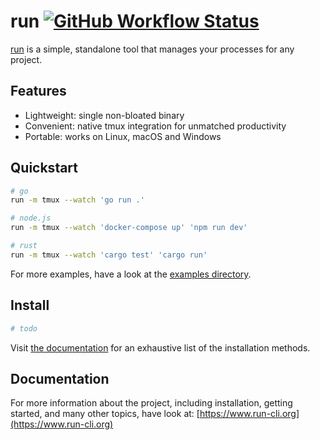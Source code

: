 # run [![GitHub Workflow Status](https://img.shields.io/github/actions/workflow/status/aymericbeaumet/run/ci.yml?branch=master&label=linux/macos/windows&logo=github)](https://github.com/aymericbeaumet/run/actions/workflows/ci.yml)

[run](https://github.com/aymericbeaumet/run) is a simple, standalone tool that manages your processes for any project.

## Features

- Lightweight: single non-bloated binary
- Convenient: native tmux integration for unmatched productivity
- Portable: works on Linux, macOS and Windows

## Quickstart

```bash
# go
run -m tmux --watch 'go run .'

# node.js
run -m tmux --watch 'docker-compose up' 'npm run dev'

# rust
run -m tmux --watch 'cargo test' 'cargo run'
```

For more examples, have a look at the [examples directory](./examples).

## Install

```bash
# todo
```

Visit [the documentation](https://www.run-cli.org/installation) for an exhaustive list of the installation methods.

## Documentation

For more information about the project, including installation, getting started, and many other topics, have look at: [https://www.run-cli.org](https://www.run-cli.org)
